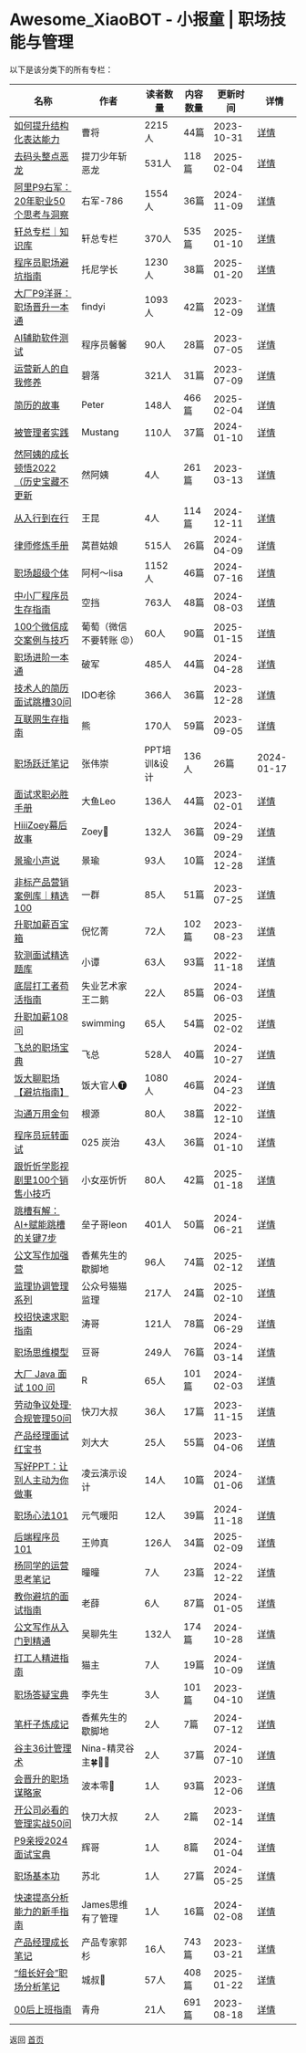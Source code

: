 # Awesome_XiaoBOT - 小报童 | 职场技能与管理

以下是该分类下的所有专栏：

| 名称 | 作者 | 读者数量 | 内容数量 | 更新时间 | 详情 |
|------|------|----------|----------|----------|------|
| [如何提升结构化表达能力](https://xiaobot.net/p/jghbd?refer=0b133df9-27dc-423b-8101-639049001c13) | 曹将 | 2215人 | 44篇 |  2023-10-31 | [详情](data/jghbd.md) |
| [去码头整点恶龙](https://xiaobot.net/p/along?refer=0b133df9-27dc-423b-8101-639049001c13) | 提刀少年斩恶龙 | 531人 | 118篇 |  2025-02-04 | [详情](data/along.md) |
| [阿里P9右军：20年职业50个思考与洞察](https://xiaobot.net/p/youjun?refer=0b133df9-27dc-423b-8101-639049001c13) | 右军-786 | 1554人 | 36篇 |  2024-11-09 | [详情](data/youjun.md) |
| [轩总专栏｜知识库](https://xiaobot.net/p/919900?refer=0b133df9-27dc-423b-8101-639049001c13) | 轩总专栏 | 370人 | 535篇 |  2025-01-10 | [详情](data/919900.md) |
| [程序员职场避坑指南](https://xiaobot.net/p/Tony6688?refer=0b133df9-27dc-423b-8101-639049001c13) | 托尼学长 | 1230人 | 38篇 |  2025-01-20 | [详情](data/Tony6688.md) |
| [大厂P9洋哥：职场晋升一本通](https://xiaobot.net/p/1000036?refer=0b133df9-27dc-423b-8101-639049001c13) | findyi | 1093人 | 42篇 |  2023-12-09 | [详情](data/1000036.md) |
| [AI辅助软件测试](https://xiaobot.net/p/softwaretest168?refer=0b133df9-27dc-423b-8101-639049001c13) | 程序员馨馨 | 90人 | 28篇 |  2023-07-05 | [详情](data/softwaretest168.md) |
| [运营新人的自我修养](https://xiaobot.net/p/Operation01?refer=0b133df9-27dc-423b-8101-639049001c13) | 碧落 | 321人 | 31篇 |  2023-07-09 | [详情](data/Operation01.md) |
| [简历的故事](https://xiaobot.net/p/Peter1981_HR?refer=0b133df9-27dc-423b-8101-639049001c13) | Peter | 148人 | 466篇 |  2025-02-04 | [详情](data/Peter1981_HR.md) |
| [被管理者实践](https://xiaobot.net/p/antidrucker?refer=0b133df9-27dc-423b-8101-639049001c13) | Mustang | 110人 | 37篇 |  2024-01-10 | [详情](data/antidrucker.md) |
| [然阿姨的成长顿悟2022（历史宝藏不更新](https://xiaobot.net/p/ranayi?refer=0b133df9-27dc-423b-8101-639049001c13) | 然阿姨 | 4人 | 261篇 |  2023-03-13 | [详情](data/ranayi.md) |
| [从入行到在行](https://xiaobot.net/p/never?refer=0b133df9-27dc-423b-8101-639049001c13) | 王昆 | 4人 | 114篇 |  2024-12-11 | [详情](data/never.md) |
| [律师修炼手册](https://xiaobot.net/p/lawyersredbook?refer=0b133df9-27dc-423b-8101-639049001c13) | 莴苣姑娘 | 515人 | 26篇 |  2024-04-09 | [详情](data/lawyersredbook.md) |
| [职场超级个体](https://xiaobot.net/p/726649787?refer=0b133df9-27dc-423b-8101-639049001c13) | 阿柯～lisa | 1152人 | 46篇 |  2024-07-16 | [详情](data/726649787.md) |
| [中小厂程序员生存指南](https://xiaobot.net/p/programmer101?refer=0b133df9-27dc-423b-8101-639049001c13) | 空挡 | 763人 | 48篇 |  2024-08-03 | [详情](data/programmer101.md) |
| [100个微信成交案例与技巧](https://xiaobot.net/p/putaohaoqiang?refer=0b133df9-27dc-423b-8101-639049001c13) | 葡萄（微信不要转账 😡） | 60人 | 90篇 |  2025-01-15 | [详情](data/putaohaoqiang.md) |
| [职场进阶一本通](https://xiaobot.net/p/pojun?refer=0b133df9-27dc-423b-8101-639049001c13) | 破军 | 485人 | 44篇 |  2024-04-28 | [详情](data/pojun.md) |
| [技术人的简历面试跳槽30问](https://xiaobot.net/p/mianshi?refer=0b133df9-27dc-423b-8101-639049001c13) | IDO老徐 | 366人 | 36篇 |  2023-12-28 | [详情](data/mianshi.md) |
| [互联网生存指南](https://xiaobot.net/p/code?refer=0b133df9-27dc-423b-8101-639049001c13) | 熊 | 170人 | 59篇 |  2023-09-05 | [详情](data/code.md) |
| [职场跃迁笔记](https://xiaobot.net/p/weichong123?refer=0b133df9-27dc-423b-8101-639049001c13) | 张伟崇 | PPT培训&设计 | 136人 | 26篇 |  2024-01-17 | [详情](data/weichong123.md) |
| [面试求职必胜手册](https://xiaobot.net/p/dayu666?refer=0b133df9-27dc-423b-8101-639049001c13) | 大鱼Leo | 136人 | 44篇 |  2023-02-01 | [详情](data/dayu666.md) |
| [HiiiZoey幕后故事](https://xiaobot.net/p/zoeyyu7?refer=0b133df9-27dc-423b-8101-639049001c13) | Zoey🐋 | 132人 | 36篇 |  2024-09-29 | [详情](data/zoeyyu7.md) |
| [景瑜小声说](https://xiaobot.net/p/jingyutalk?refer=0b133df9-27dc-423b-8101-639049001c13) | 景瑜 | 93人 | 10篇 |  2024-12-28 | [详情](data/jingyutalk.md) |
| [非标产品营销案例库｜精选100](https://xiaobot.net/p/zyq147123?refer=0b133df9-27dc-423b-8101-639049001c13) | 一群 | 85人 | 51篇 |  2023-07-25 | [详情](data/zyq147123.md) |
| [升职加薪百宝箱](https://xiaobot.net/p/career001?refer=0b133df9-27dc-423b-8101-639049001c13) | 倪忆菁 | 72人 | 102篇 |  2023-08-23 | [详情](data/career001.md) |
| [软测面试精选题库](https://xiaobot.net/p/testdata?refer=0b133df9-27dc-423b-8101-639049001c13) | 小谭 | 63人 | 93篇 |  2022-11-18 | [详情](data/testdata.md) |
| [底层打工者苟活指南](https://xiaobot.net/p/88leader?refer=0b133df9-27dc-423b-8101-639049001c13) | 失业艺术家王二鹅 | 22人 | 85篇 |  2024-06-03 | [详情](data/88leader.md) |
| [升职加薪108问](https://xiaobot.net/p/CEO666?refer=0b133df9-27dc-423b-8101-639049001c13) | swimming | 65人 | 54篇 |  2025-02-02 | [详情](data/CEO666.md) |
| [飞总的职场宝典](https://xiaobot.net/p/feicareer?refer=0b133df9-27dc-423b-8101-639049001c13) | 飞总 | 528人 | 40篇 |  2024-10-27 | [详情](data/feicareer.md) |
| [饭大聊职场【避坑指南】](https://xiaobot.net/p/fanda002?refer=0b133df9-27dc-423b-8101-639049001c13) | 饭大官人🅣 | 1080人 | 46篇 |  2024-04-23 | [详情](data/fanda002.md) |
| [沟通万用金句](https://xiaobot.net/p/asdfjkl97098?refer=0b133df9-27dc-423b-8101-639049001c13) | 根源 | 80人 | 38篇 |  2022-12-10 | [详情](data/asdfjkl97098.md) |
| [程序员玩转面试](https://xiaobot.net/p/tanzinterview?refer=0b133df9-27dc-423b-8101-639049001c13) | 025 炭治 | 43人 | 36篇 |  2024-01-10 | [详情](data/tanzinterview.md) |
| [跟忻忻学影视剧里100个销售小技巧](https://xiaobot.net/p/KJXXS100?refer=0b133df9-27dc-423b-8101-639049001c13) | 小女巫忻忻 | 80人 | 42篇 |  2025-01-18 | [详情](data/KJXXS100.md) |
| [跳槽有解：AI+赋能跳槽的关键7步](https://xiaobot.net/p/zl750989548?refer=0b133df9-27dc-423b-8101-639049001c13) | 垒子哥leon | 401人 | 50篇 |  2024-06-21 | [详情](data/zl750989548.md) |
| [公文写作加强营](https://xiaobot.net/p/xbtpjg?refer=0b133df9-27dc-423b-8101-639049001c13) | 香蕉先生的歇脚地 | 96人 | 74篇 |  2025-02-12 | [详情](data/xbtpjg.md) |
| [监理协调管理系列](https://xiaobot.net/p/maomaojianli?refer=0b133df9-27dc-423b-8101-639049001c13) | 公众号猫猫监理 | 217人 | 24篇 |  2025-02-10 | [详情](data/maomaojianli.md) |
| [校招快速求职指南](https://xiaobot.net/p/newboy007123?refer=0b133df9-27dc-423b-8101-639049001c13) | 涛哥 | 121人 | 78篇 |  2024-06-29 | [详情](data/newboy007123.md) |
| [职场思维模型](https://xiaobot.net/p/doumogpt?refer=0b133df9-27dc-423b-8101-639049001c13) | 豆哥 | 249人 | 76篇 |  2024-03-14 | [详情](data/doumogpt.md) |
| [大厂 Java 面试 100 问](https://xiaobot.net/p/java-ms-100?refer=0b133df9-27dc-423b-8101-639049001c13) | R | 65人 | 101篇 |  2024-02-03 | [详情](data/java-ms-100.md) |
| [劳动争议处理·合规管理50问](https://xiaobot.net/p/zijue002?refer=0b133df9-27dc-423b-8101-639049001c13) | 快刀大叔 | 36人 | 17篇 |  2023-11-15 | [详情](data/zijue002.md) |
| [产品经理面试红宝书](https://xiaobot.net/p/chanpinliu?refer=0b133df9-27dc-423b-8101-639049001c13) | 刘大大 | 25人 | 55篇 |  2023-04-06 | [详情](data/chanpinliu.md) |
| [写好PPT：让别人主动为你做事](https://xiaobot.net/p/LYYSSJ2022?refer=0b133df9-27dc-423b-8101-639049001c13) | 凌云演示设计 | 14人 | 10篇 |  2024-01-06 | [详情](data/LYYSSJ2022.md) |
| [职场心法101](https://xiaobot.net/p/ForYou0521?refer=0b133df9-27dc-423b-8101-639049001c13) | 元气暖阳 | 12人 | 39篇 |  2024-11-18 | [详情](data/ForYou0521.md) |
| [后端程序员101](https://xiaobot.net/p/BackendCoder101?refer=0b133df9-27dc-423b-8101-639049001c13) | 王帅真 | 126人 | 34篇 |  2025-02-09 | [详情](data/BackendCoder101.md) |
| [杨同学的运营思考笔记](https://xiaobot.net/p/tongtong?refer=0b133df9-27dc-423b-8101-639049001c13) | 曈曈 | 7人 | 23篇 |  2024-12-22 | [详情](data/tongtong.md) |
| [教你避坑的面试指南](https://xiaobot.net/p/JVM666?refer=0b133df9-27dc-423b-8101-639049001c13) | 老薛 | 6人 | 87篇 |  2024-01-05 | [详情](data/JVM666.md) |
| [公文写作从入门到精通](https://xiaobot.net/p/laobitou?refer=0b133df9-27dc-423b-8101-639049001c13) | 吴聊先生 | 132人 | 174篇 |  2024-10-28 | [详情](data/laobitou.md) |
| [打工人精进指南](https://xiaobot.net/p/mdcpsxj?refer=0b133df9-27dc-423b-8101-639049001c13) | 猫主 | 7人 | 19篇 |  2024-10-09 | [详情](data/mdcpsxj.md) |
| [职场答疑宝典](https://xiaobot.net/p/DY001?refer=0b133df9-27dc-423b-8101-639049001c13) | 李先生 | 3人 | 101篇 |  2023-04-10 | [详情](data/DY001.md) |
| [笔杆子炼成记](https://xiaobot.net/p/xzjqy?refer=0b133df9-27dc-423b-8101-639049001c13) | 香蕉先生的歇脚地 | 2人 | 7篇 |  2024-07-12 | [详情](data/xzjqy.md) |
| [谷主36计管理术](https://xiaobot.net/p/fairysing123?refer=0b133df9-27dc-423b-8101-639049001c13) | Nina-精灵谷主🍀🌸🌿 | 2人 | 37篇 |  2024-07-10 | [详情](data/fairysing123.md) |
| [会晋升的职场谋略家](https://xiaobot.net/p/minasang180?refer=0b133df9-27dc-423b-8101-639049001c13) | 波本零🌈 | 1人 | 93篇 |  2023-12-06 | [详情](data/minasang180.md) |
| [开公司必看的管理实战50问](https://xiaobot.net/p/zijue01?refer=0b133df9-27dc-423b-8101-639049001c13) | 快刀大叔 | 2人 | 2篇 |  2023-02-14 | [详情](data/zijue01.md) |
| [P9亲授2024面试宝典](https://xiaobot.net/p/JOB?refer=0b133df9-27dc-423b-8101-639049001c13) | 辉哥 | 1人 | 8篇 |  2024-01-04 | [详情](data/JOB.md) |
| [职场基本功](https://xiaobot.net/p/happydty?refer=0b133df9-27dc-423b-8101-639049001c13) | 苏北 | 1人 | 27篇 |  2024-05-25 | [详情](data/happydty.md) |
| [快速提高分析能力的新手指南](https://xiaobot.net/p/XYZ1?refer=0b133df9-27dc-423b-8101-639049001c13) | James思维有了管理 | 1人 | 16篇 |  2024-02-08 | [详情](data/XYZ1.md) |
| [产品经理成长笔记](https://xiaobot.net/p/PMBJ?refer=0b133df9-27dc-423b-8101-639049001c13) | 产品专家郭杉 | 16人 | 743篇 |  2023-03-21 | [详情](data/PMBJ.md) |
| [“组长好会”职场分析笔记](https://xiaobot.net/p/goodsee?refer=0b133df9-27dc-423b-8101-639049001c13) | 城叔🐯 | 57人 | 408篇 |  2025-01-22 | [详情](data/goodsee.md) |
| [00后上班指南](https://xiaobot.net/p/2023worksmart?refer=0b133df9-27dc-423b-8101-639049001c13) | 青舟 | 21人 | 691篇 |  2023-08-18 | [详情](data/2023worksmart.md) |


返回 [首页](../README.md)
